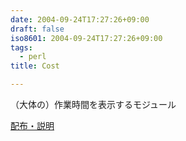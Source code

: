 ```yaml
---
date: 2004-09-24T17:27:26+09:00
draft: false
iso8601: 2004-09-24T17:27:26+09:00
tags:
  - perl
title: Cost

---
```


（大体の）作業時間を表示するモジュール

[配布・説明](https://www.nqou.net)
